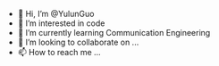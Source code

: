 - 👋 Hi, I’m @YulunGuo
- 👀 I’m interested in code
- 🌱 I’m currently learning Communication Engineering
- 💞️ I’m looking to collaborate on ...
- 📫 How to reach me ...

<!---
YulunGuo/YulunGuo is a ✨ special ✨ repository because its `README.md` (this file) appears on your GitHub profile.
You can click the Preview link to take a look at your changes.
--->

